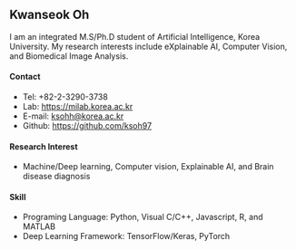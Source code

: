 ## Kwanseok Oh

I am an integrated M.S/Ph.D student of Artificial Intelligence, Korea University. My research interests include eXplainable AI, Computer Vision, and Biomedical Image Analysis.

#### Contact
- Tel: +82-2-3290-3738
- Lab: https://milab.korea.ac.kr
- E-mail: ksohh@korea.ac.kr
- Github: https://github.com/ksoh97

#### Research Interest
- Machine/Deep learning, Computer vision, Explainable AI, and Brain disease diagnosis

#### Skill
- Programing Language: Python, Visual C/C++, Javascript, R, and MATLAB
- Deep Learning Framework: TensorFlow/Keras, PyTorch
